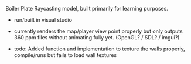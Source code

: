 Boiler Plate Raycasting model, built primarily for learning purposes.

- run/built in visual studio

- currently renders the map/player view point properly but only outputs 360 ppm files without animating fully yet. (OpenGL? / SDL? / imgui?)

- todo: Added function and implementation to texture the walls properly, compile/runs but fails to load wall textures 
